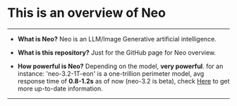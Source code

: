 # This is an overview of Neo
---

* **What is Neo?** Neo is an LLM/Image Generative artificial intelligence. 

* **What is this repository?** Just for the GitHub page for Neo overview. 

* **How powerful is Neo?** Depending on the model, **very powerful**. for an instance: 'neo-3.2-1T-eon' is a one-trillion perimeter model, avg response time of **0.8-1.2s** as of now (neo-3.2 is beta), check [Here](https://2kiyoshi-cmd.github.io/Neo/) to get more up-to-date information.
---
